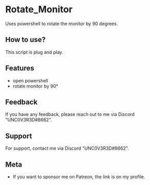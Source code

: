 # Rotate_Monitor
Uses powershell to rotate the monitor by 90 degrees.

## How to use?

This script is plug and play.


## Features

- open powershell
- rotate monitor by 90°

## Feedback

If you have any feedback, please reach out to me via Discord "UNC0V3R3D#8662".






## Support

For support, contact me via  Discord "UNC0V3R3D#8662".


## Meta


- If you want to sponsor me on Patreon, the link is on my profile.
